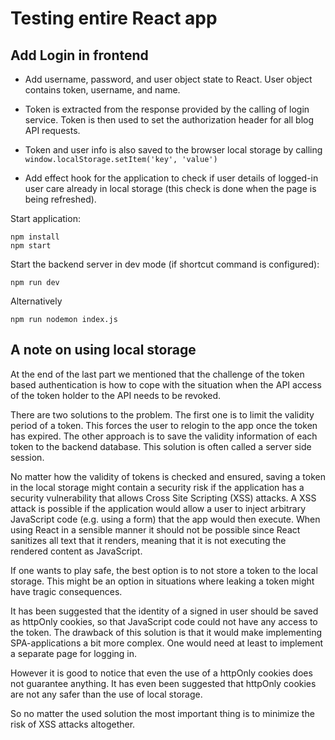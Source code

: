 # Testing entire React app

## Add Login in frontend

- Add username, password, and user object state to React. User object contains token, username, and name.

- Token is extracted from the response provided by the calling of login service. Token is then used to set the authorization header for all blog API requests.

- Token and user info is also saved to the browser local storage by calling ```window.localStorage.setItem('key', 'value')```

- Add effect hook for the application to check if user details of logged-in user care already in local storage (this check is done when the page is being refreshed).

Start application:

```shell
npm install
npm start
```

Start the backend server in dev mode (if shortcut command is configured):

```shell
npm run dev
```
Alternatively

```shell
npm run nodemon index.js
```

## A note on using local storage

At the end of the last part we mentioned that the challenge of the token based authentication is how to cope with the situation when the API access of the token holder to the API needs to be revoked.

There are two solutions to the problem. The first one is to limit the validity period of a token. This forces the user to relogin to the app once the token has expired. The other approach is to save the validity information of each token to the backend database. This solution is often called a server side session.

No matter how the validity of tokens is checked and ensured, saving a token in the local storage might contain a security risk if the application has a security vulnerability that allows Cross Site Scripting (XSS) attacks. A XSS attack is possible if the application would allow a user to inject arbitrary JavaScript code (e.g. using a form) that the app would then execute. When using React in a sensible manner it should not be possible since React sanitizes all text that it renders, meaning that it is not executing the rendered content as JavaScript.

If one wants to play safe, the best option is to not store a token to the local storage. This might be an option in situations where leaking a token might have tragic consequences.

It has been suggested that the identity of a signed in user should be saved as httpOnly cookies, so that JavaScript code could not have any access to the token. The drawback of this solution is that it would make implementing SPA-applications a bit more complex. One would need at least to implement a separate page for logging in.

However it is good to notice that even the use of a httpOnly cookies does not guarantee anything. It has even been suggested that httpOnly cookies are not any safer than the use of local storage.

So no matter the used solution the most important thing is to minimize the risk of XSS attacks altogether.

